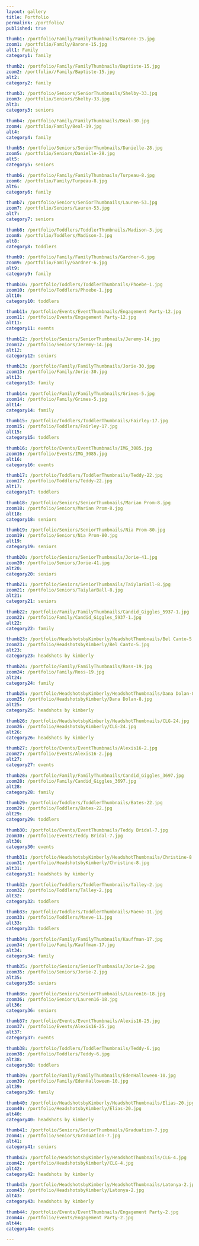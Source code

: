 ```yaml
---
layout: gallery
title: Portfolio
permalink: /portfolio/
published: true

thumb1: /portfolio/Family/FamilyThumbnails/Barone-15.jpg
zoom1: /portfolio/Family/Barone-15.jpg
alt1: Family
category1: family

thumb2: /portfolio/Family/FamilyThumbnails/Baptiste-15.jpg
zoom2: /portfolio//Family/Baptiste-15.jpg
alt2: 
category2: family

thumb3: /portfolio/Seniors/SeniorThumbnails/Shelby-33.jpg
zoom3: /portfolio/Seniors/Shelby-33.jpg
alt3: 
category3: seniors

thumb4: /portfolio/Family/FamilyThumbnails/Beal-30.jpg
zoom4: /portfolio/Family/Beal-19.jpg
alt4: 
category4: family

thumb5: /portfolio/Seniors/SeniorThumbnails/Danielle-28.jpg
zoom5: /portfolio/Seniors/Danielle-28.jpg
alt5: 
category5: seniors

thumb6: /portfolio/Family/FamilyThumbnails/Turpeau-8.jpg
zoom6: /portfolio/Family/Turpeau-8.jpg
alt6: 
category6: family

thumb7: /portfolio/Seniors/SeniorThumbnails/Lauren-53.jpg
zoom7: /portfolio/Seniors/Lauren-53.jpg
alt7: 
category7: seniors

thumb8: /portfolio/Toddlers/ToddlerThumbnails/Madison-3.jpg
zoom8: /portfolio/Toddlers/Madison-3.jpg
alt8: 
category8: toddlers

thumb9: /portfolio/Family/FamilyThumbnails/Gardner-6.jpg
zoom9: /portfolio/Family/Gardner-6.jpg
alt9: 
category9: family

thumb10: /portfolio/Toddlers/ToddlerThumbnails/Phoebe-1.jpg
zoom10: /portfolio/Toddlers/Phoebe-1.jpg
alt10: 
category10: toddlers

thumb11: /portfolio/Events/EventThumbnails/Engagement Party-12.jpg
zoom11: /portfolio/Events/Engagement Party-12.jpg
alt11: 
category11: events

thumb12: /portfolio/Seniors/SeniorThumbnails/Jeremy-14.jpg
zoom12: /portfolio/Seniors/Jeremy-14.jpg
alt12: 
category12: seniors

thumb13: /portfolio/Family/FamilyThumbnails/Jorie-30.jpg
zoom13: /portfolio/Family/Jorie-30.jpg
alt13: 
category13: family

thumb14: /portfolio/Family/FamilyThumbnails/Grimes-5.jpg
zoom14: /portfolio/Family/Grimes-5.jpg
alt14: 
category14: family

thumb15: /portfolio/Toddlers/ToddlerThumbnails/Fairley-17.jpg
zoom15: /portfolio/Toddlers/Fairley-17.jpg
alt15: 
category15: toddlers

thumb16: /portfolio/Events/EventThumbnails/IMG_3085.jpg
zoom16: /portfolio/Events/IMG_3085.jpg
alt16: 
category16: events

thumb17: /portfolio/Toddlers/ToddlerThumbnails/Teddy-22.jpg
zoom17: /portfolio/Toddlers/Teddy-22.jpg
alt17: 
category17: toddlers

thumb18: /portfolio/Seniors/SeniorThumbnails/Marian Prom-8.jpg
zoom18: /portfolio/Seniors/Marian Prom-8.jpg
alt18: 
category18: seniors

thumb19: /portfolio/Seniors/SeniorThumbnails/Nia Prom-80.jpg
zoom19: /portfolio/Seniors/Nia Prom-80.jpg
alt19: 
category19: seniors

thumb20: /portfolio/Seniors/SeniorThumbnails/Jorie-41.jpg
zoom20: /portfolio/Seniors/Jorie-41.jpg
alt20: 
category20: seniors

thumb21: /portfolio/Seniors/SeniorThumbnails/TaiylarBall-8.jpg
zoom21: /portfolio/Seniors/TaiylarBall-8.jpg
alt21: 
category21: seniors

thumb22: /portfolio/Family/FamilyThumbnails/Candid_Giggles_5937-1.jpg
zoom22: /portfolio/Family/Candid_Giggles_5937-1.jpg
alt22: 
category22: family

thumb23: /portfolio/HeadshotsbyKimberly/HeadshotThumbnails/Bel Canto-5.jpg
zoom23: /portfolio/HeadshotsbyKimberly/Bel Canto-5.jpg
alt23: 
category23: headshots by kimberly

thumb24: /portfolio/Family/FamilyThumbnails/Ross-19.jpg
zoom24: /portfolio/Family/Ross-19.jpg
alt24: 
category24: family

thumb25: /portfolio/HeadshotsbyKimberly/HeadshotThumbnails/Dana Dolan-8.jpg
zoom25: /portfolio/HeadshotsbyKimberly/Dana Dolan-8.jpg
alt25: 
category25: headshots by kimberly

thumb26: /portfolio/HeadshotsbyKimberly/HeadshotThumbnails/CLG-24.jpg
zoom26: /portfolio/HeadshotsbyKimberly/CLG-24.jpg
alt26: 
category26: headshots by kimberly

thumb27: /portfolio/Events/EventThumbnails/Alexis16-2.jpg
zoom27: /portfolio/Events/Alexis16-2.jpg
alt27: 
category27: events

thumb28: /portfolio/Family/FamilyThumbnails/Candid_Giggles_3697.jpg
zoom28: /portfolio/Family/Candid_Giggles_3697.jpg
alt28: 
category28: family

thumb29: /portfolio/Toddlers/ToddlerThumbnails/Bates-22.jpg
zoom29: /portfolio/Toddlers/Bates-22.jpg
alt29: 
category29: toddlers

thumb30: /portfolio/Events/EventThumbnails/Teddy Bridal-7.jpg
zoom30: /portfolio/Events/Teddy Bridal-7.jpg
alt30: 
category30: events

thumb31: /portfolio/HeadshotsbyKimberly/HeadshotThumbnails/Christine-8.jpg
zoom31: /portfolio/HeadshotsbyKimberly/Christine-8.jpg
alt31: 
category31: headshots by kimberly

thumb32: /portfolio/Toddlers/ToddlerThumbnails/Talley-2.jpg
zoom32: /portfolio/Toddlers/Talley-2.jpg
alt32: 
category32: toddlers

thumb33: /portfolio/Toddlers/ToddlerThumbnails/Maeve-11.jpg
zoom33: /portfolio/Toddlers/Maeve-11.jpg
alt33: 
category33: toddlers

thumb34: /portfolio/Family/FamilyThumbnails/Kauffman-17.jpg
zoom34: /portfolio/Family/Kauffman-17.jpg
alt34: 
category34: family

thumb35: /portfolio/Seniors/SeniorThumbnails/Jorie-2.jpg
zoom35: /portfolio/Seniors/Jorie-2.jpg
alt35: 
category35: seniors

thumb36: /portfolio/Seniors/SeniorThumbnails/Lauren16-18.jpg
zoom36: /portfolio/Seniors/Lauren16-18.jpg
alt36: 
category36: seniors

thumb37: /portfolio/Events/EventThumbnails/Alexis16-25.jpg
zoom37: /portfolio/Events/Alexis16-25.jpg
alt37: 
category37: events

thumb38: /portfolio/Toddlers/ToddlerThumbnails/Teddy-6.jpg
zoom38: /portfolio/Toddlers/Teddy-6.jpg
alt38: 
category38: toddlers

thumb39: /portfolio/Family/FamilyThumbnails/EdenHalloween-10.jpg
zoom39: /portfolio/Family/EdenHalloween-10.jpg
alt39: 
category39: family

thumb40: /portfolio/HeadshotsbyKimberly/HeadshotThumbnails/Elias-20.jpg
zoom40: /portfolio/HeadshotsbyKimberly/Elias-20.jpg
alt40: 
category40: headshots by kimberly

thumb41: /portfolio/Seniors/SeniorThumbnails/Graduation-7.jpg
zoom41: /portfolio/Seniors/Graduation-7.jpg
alt41: 
category41: seniors

thumb42: /portfolio/HeadshotsbyKimberly/HeadshotThumbnails/CLG-4.jpg
zoom42: /portfolio/HeadshotsbyKimberly/CLG-4.jpg
alt42: 
category42: headshots by kimberly

thumb43: /portfolio/HeadshotsbyKimberly/HeadshotThumbnails/Latonya-2.jpg
zoom43: /portfolio/HeadshotsbyKimberly/Latonya-2.jpg
alt43: 
category43: headshots by kimberly

thumb44: /portfolio/Events/EventThumbnails/Engagement Party-2.jpg
zoom44: /portfolio/Events/Engagement Party-2.jpg
alt44: 
category44: events

---
```

